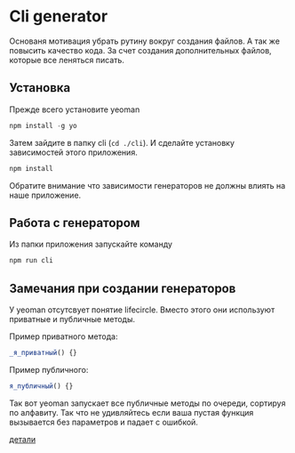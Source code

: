 # Cli generator

Основаня мотивация убрать рутину вокруг создания файлов. А так же повысить качество кода. За счет создания дополнительных файлов, которые все леняться писать.

## Установка

Прежде всего установите yeoman

```js
npm install -g yo
```

Затем зайдите в папку cli (`cd ./cli`). И сделайте установку зависимостей этого приложения.

```js
npm install
```

Обратите внимание что зависимости генераторов не должны влиять на наше приложение.

## Работа с генератором

Из папки приложения запускайте команду

```js
npm run cli
```

## Замечания при создании генераторов

У yeoman отсутсвует понятие lifecircle. Вместо этого они используют приватные и публичные методы.

Пример приватного метода:

```js
_я_приватный() {}
```

Пример публичного:

```js
я_публичный() {}
```

Так вот yeoman запускает все публичные методы по очереди, сортируя по алфавиту. Так что не удивляйтесь если ваша пустая функция вызывается без параметров и падает с ошибкой.

[детали](http://yeoman.io/authoring/running-context.html)

